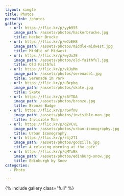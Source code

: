 ```yaml
---
layout: single
title: Photos
permalink: /photos
gallery:
  - url: https://flic.kr/p/yyb955
    image_path: /assets/photos/hackerbrucke.jpg
    title: Hacker Brucke
  - url: https://flic.kr/p/wJzEH8
    image_path: /assets/photos/middle-midwest.jpg
    title: Middle of Midwest
  - url: https://flic.kr/p/wyJx2E
    image_path: /assets/photos/old-faithful.jpg
    title: Old Faithful
  - url: https://flic.kr/p/vkJyMm
    image_path: /assets/photos/serenade1.jpg
    title: Serenade im Park
  - url: https://flic.kr/p/uBcpbq
    image_path: /assets/photos/skate.jpg
    title: Skate
  - url: https://flic.kr/p/s8fTDA
    image_path: /assets/photos/bronze.jpg
    title: Bronze Badge
  - url: https://flic.kr/p/r6vfn8
    image_path: /assets/photos/invisible-man.jpg
    title: Invisible Man
  - url: https://flic.kr/p/qZvCvL
    image_path: /assets/photos/urban-iconography.jpg
    title: Urban Iconography
  - url: https://flic.kr/p/r4j2T1
    image_path: /assets/photos/godzilla.jpg
    title: A relaxing morning at the cafe'
  - url: https://flic.kr/p/qMYxBk
    image_path: /assets/photos/edinburg-snow.jpg
    title: Edinburgh by Snow
categories:
  - Photo

---
```


{% include gallery class="full"  %}
